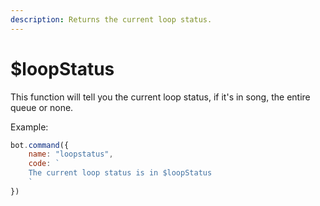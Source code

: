 ```yaml
---
description: Returns the current loop status.
---
```


# $loopStatus

This function will tell you the current loop status, if it's in song, the entire queue or none.

Example:

```javascript
bot.command({
    name: "loopstatus",
    code: `
    The current loop status is in $loopStatus
    `
})
```

